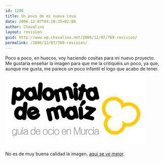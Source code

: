 ```yaml
---
id: 1206
title: Un poco de mi nueva cosa
date: 2006-12-07T04:10:35+02:00
author: Chavalina
layout: revision
guid: http://www.wp.chavalina.net/2006/12/07/769-revision/
permalink: /2006/12/07/769-revision/
---
```

Poco a poco, en huecos, voy haciendo cositas para mi nuevo proyecto.  
Me gustar&iacute;a ense&ntilde;ar la imagen para que me la critiqu&eacute;is un poco, ya que, aunque me gusta, me parece un poco infantil el logo que acabo de tener.

<p class="imgcentro">
  <img src="/imagenes/fotos/palomita.gif" alt="Palomita de Ma&iacute;z" />
</p>

No es de muy buena calidad la imagen, <a href="http://www.palomitademaiz.es/" target="_blank">aqu&iacute; se ve mejor</a>.